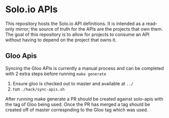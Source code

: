 # Solo.io APIs
This repository hosts the Solo.io API definitions. It is intended as a read-only mirror; the source of truth for the 
APIs are the projects that own them. The goal of this repository is to allow for projects to consume an API 
without having to depend on the project that owns it.

## Gloo Apis
Syncing the Gloo APIs is currently a manual process and can be completed with 2 extra steps 
before running `make generate`
1. Ensure gloo is checked out to master and available at `../`
2. run `./hack/sync-apis.sh`

After running make generate a PR should be created against solo-apis with the tag of Gloo being
used. Once the PR has merged a tag should be created off of master correspnding to the Gloo tag 
which was used.